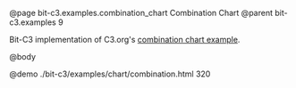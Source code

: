 @page bit-c3.examples.combination_chart Combination Chart
@parent bit-c3.examples 9

Bit-C3 implementation of C3.org's [combination chart example](http://c3js.org/samples/chart_combination.html).

@body

@demo ./bit-c3/examples/chart/combination.html 320